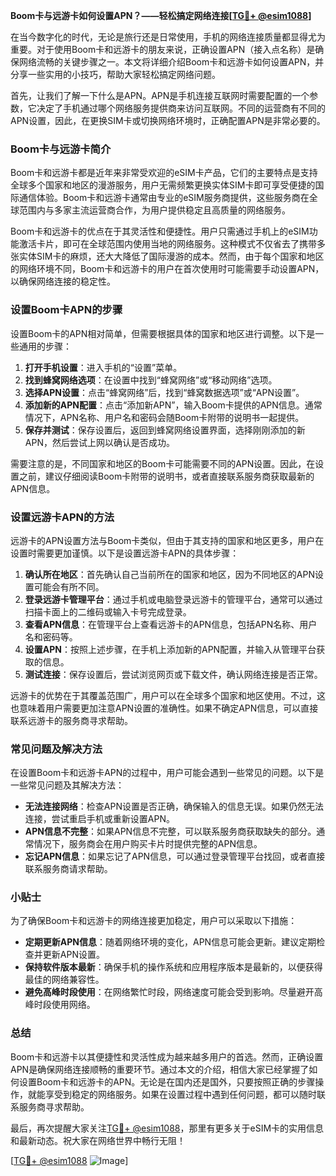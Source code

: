 **Boom卡与远游卡如何设置APN？——轻松搞定网络连接[[TG💪+ @esim1088](https://t.me/s/esim1088)]**

在当今数字化的时代，无论是旅行还是日常使用，手机的网络连接质量都显得尤为重要。对于使用Boom卡和远游卡的朋友来说，正确设置APN（接入点名称）是确保网络流畅的关键步骤之一。本文将详细介绍Boom卡和远游卡如何设置APN，并分享一些实用的小技巧，帮助大家轻松搞定网络问题。

首先，让我们了解一下什么是APN。APN是手机连接互联网时需要配置的一个参数，它决定了手机通过哪个网络服务提供商来访问互联网。不同的运营商有不同的APN设置，因此，在更换SIM卡或切换网络环境时，正确配置APN是非常必要的。

### Boom卡与远游卡简介

Boom卡和远游卡都是近年来非常受欢迎的eSIM卡产品，它们的主要特点是支持全球多个国家和地区的漫游服务，用户无需频繁更换实体SIM卡即可享受便捷的国际通信体验。Boom卡和远游卡通常由专业的eSIM服务商提供，这些服务商在全球范围内与多家主流运营商合作，为用户提供稳定且高质量的网络服务。

Boom卡和远游卡的优点在于其灵活性和便捷性。用户只需通过手机上的eSIM功能激活卡片，即可在全球范围内使用当地的网络服务。这种模式不仅省去了携带多张实体SIM卡的麻烦，还大大降低了国际漫游的成本。然而，由于每个国家和地区的网络环境不同，Boom卡和远游卡的用户在首次使用时可能需要手动设置APN，以确保网络连接的稳定性。

### 设置Boom卡APN的步骤

设置Boom卡的APN相对简单，但需要根据具体的国家和地区进行调整。以下是一些通用的步骤：

1. **打开手机设置**：进入手机的“设置”菜单。
2. **找到蜂窝网络选项**：在设置中找到“蜂窝网络”或“移动网络”选项。
3. **选择APN设置**：点击“蜂窝网络”后，找到“蜂窝数据选项”或“APN设置”。
4. **添加新的APN配置**：点击“添加新APN”，输入Boom卡提供的APN信息。通常情况下，APN名称、用户名和密码会随Boom卡附带的说明书一起提供。
5. **保存并测试**：保存设置后，返回到蜂窝网络设置界面，选择刚刚添加的新APN，然后尝试上网以确认是否成功。

需要注意的是，不同国家和地区的Boom卡可能需要不同的APN设置。因此，在设置之前，建议仔细阅读Boom卡附带的说明书，或者直接联系服务商获取最新的APN信息。

### 设置远游卡APN的方法

远游卡的APN设置方法与Boom卡类似，但由于其支持的国家和地区更多，用户在设置时需要更加谨慎。以下是设置远游卡APN的具体步骤：

1. **确认所在地区**：首先确认自己当前所在的国家和地区，因为不同地区的APN设置可能会有所不同。
2. **登录远游卡管理平台**：通过手机或电脑登录远游卡的管理平台，通常可以通过扫描卡面上的二维码或输入卡号完成登录。
3. **查看APN信息**：在管理平台上查看远游卡的APN信息，包括APN名称、用户名和密码等。
4. **设置APN**：按照上述步骤，在手机上添加新的APN配置，并输入从管理平台获取的信息。
5. **测试连接**：保存设置后，尝试浏览网页或下载文件，确认网络连接是否正常。

远游卡的优势在于其覆盖范围广，用户可以在全球多个国家和地区使用。不过，这也意味着用户需要更加注意APN设置的准确性。如果不确定APN信息，可以直接联系远游卡的服务商寻求帮助。

### 常见问题及解决方法

在设置Boom卡和远游卡APN的过程中，用户可能会遇到一些常见的问题。以下是一些常见问题及其解决方法：

- **无法连接网络**：检查APN设置是否正确，确保输入的信息无误。如果仍然无法连接，尝试重启手机或重新设置APN。
- **APN信息不完整**：如果APN信息不完整，可以联系服务商获取缺失的部分。通常情况下，服务商会在用户购买卡片时提供完整的APN信息。
- **忘记APN信息**：如果忘记了APN信息，可以通过登录管理平台找回，或者直接联系服务商请求帮助。

### 小贴士

为了确保Boom卡和远游卡的网络连接更加稳定，用户可以采取以下措施：

- **定期更新APN信息**：随着网络环境的变化，APN信息可能会更新。建议定期检查并更新APN设置。
- **保持软件版本最新**：确保手机的操作系统和应用程序版本是最新的，以便获得最佳的网络兼容性。
- **避免高峰时段使用**：在网络繁忙时段，网络速度可能会受到影响。尽量避开高峰时段使用网络。

### 总结

Boom卡和远游卡以其便捷性和灵活性成为越来越多用户的首选。然而，正确设置APN是确保网络连接顺畅的重要环节。通过本文的介绍，相信大家已经掌握了如何设置Boom卡和远游卡的APN。无论是在国内还是国外，只要按照正确的步骤操作，就能享受到稳定的网络服务。如果在设置过程中遇到任何问题，都可以随时联系服务商寻求帮助。

最后，再次提醒大家关注[TG💪+ @esim1088](https://t.me/s/esim1088)，那里有更多关于eSIM卡的实用信息和最新动态。祝大家在网络世界中畅行无阻！

[[TG💪+ @esim1088](https://t.me/s/esim1088) ![Image](https://i.postimg.cc/4NQfJmqS/Snipaste-2025-05-13-00-14-12.png)]